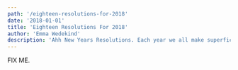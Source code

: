 ```yaml
---
path: '/eighteen-resolutions-for-2018'
date: '2018-01-01'
title: 'Eighteen Resolutions For 2018'
author: 'Emma Wedekind'
description: 'Ahh New Years Resolutions. Each year we all make superficial promises to ourselves to change facets of our life. Truth be told I don’t love New Years resolutions, because when we get down to it, we’re openly admitting the things we’re unhappy with, promising to change them, and then those goals slowly slip away.'
---
```


FIX ME.
